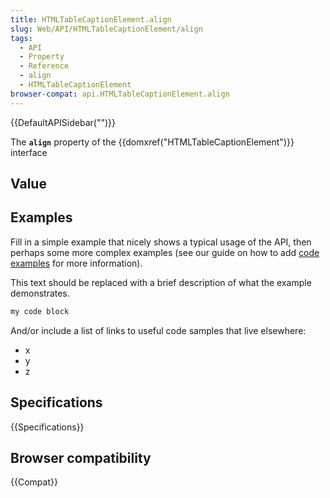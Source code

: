 ```yaml
---
title: HTMLTableCaptionElement.align
slug: Web/API/HTMLTableCaptionElement/align
tags:
  - API
  - Property
  - Reference
  - align
  - HTMLTableCaptionElement
browser-compat: api.HTMLTableCaptionElement.align
---
```

{{DefaultAPISidebar("")}}

The **`align`** property of the {{domxref("HTMLTableCaptionElement")}} interface 

## Value



## Examples

Fill in a simple example that nicely shows a typical usage of the API, then perhaps some more complex examples (see our guide on how to add [code examples](/en-US/docs/MDN/Contribute/Structures/Code_examples) for more information).

This text should be replaced with a brief description of what the example demonstrates.

```js
my code block
```

And/or include a list of links to useful code samples that live elsewhere:

*   x
*   y
*   z

## Specifications

{{Specifications}}

## Browser compatibility

{{Compat}}



